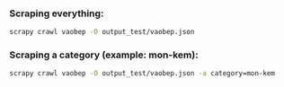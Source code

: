 ### Scraping everything:
```sh
scrapy crawl vaobep -O output_test/vaobep.json
```

### Scraping a category (example: mon-kem):
```sh
scrapy crawl vaobep -O output_test/vaobep.json -a category=mon-kem
```